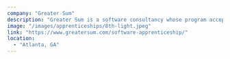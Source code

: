 ```yaml
---
company: "Greater Sum"
description: "Greater Sum is a software consultancy whose program accepts individuals with a wide range of experience."
image: "/images/apprenticeships/8th-light.jpeg"
link: "https://www.greatersum.com/software-apprenticeship/"
location:
  - "Atlanta, GA"
---
```

